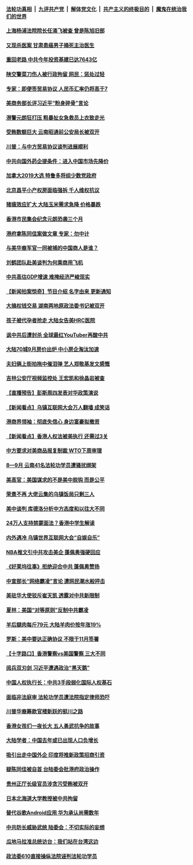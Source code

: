 ####  [法轮功真相](../../../../basic/blob/master/README.md?t=10221226) &nbsp;|&nbsp; [九评共产党](../../../../9ping.md/blob/master/README.md?t=10221226) &nbsp;|&nbsp; [解体党文化](../../../../jtdwh.md/blob/master/README.md?t=10221226)  &nbsp;|&nbsp; [共产主义的终极目的](../../../../gczydzjmd.md/blob/master/README.md?t=10221226) &nbsp;|&nbsp; [魔鬼在统治我们的世界](../../../../mgztzwmdsj.md/blob/master/README.md?t=10221226) 


#### [上海杨浦法院院长任涌飞被查 曾是陈旭旧部](../pages/nsc413/n11604526.md?t=10221226) 

#### [又现杀医案 甘肃患癌男子捅死主治医生](../pages/nsc413/n11604131.md?t=10221226) 

#### [重回老路 中共今年投资基建已达7643亿](../pages/nsc413/n11603667.md?t=10221226) 

#### [陕交警菜刀伤人被行政拘留 网民：惩处过轻](../pages/nsc413/n11604104.md?t=10221226) 

#### [专家：即便签贸易协议 人民币汇率仍将高于7](../pages/nsc413/n11604358.md?t=10221226) 

#### [美商务部长评习近平“粉身碎骨”言论](../pages/nsc413/n11604326.md?t=10221226) 

#### [港警元朗狂打压 粗暴扯女急救员上衣致走光](../pages/nsc413/n11603891.md?t=10221226) 

#### [受贿数额巨大 云南昭通前公安局长被双开](../pages/nsc413/n11603774.md?t=10221226) 

#### [川普：与中方贸易协议谈判进展顺利](../pages/nsc413/n11603325.md?t=10221226) 

#### [中共向国外药企提条件：进入中国市场先降价](../pages/nsc413/n11603492.md?t=10221226) 

#### [加拿大2019大选 特鲁多将组少数党政府](../pages/nsc413/n11603702.md?t=10221226) 

#### [北京昌平小产权房面临强拆 千人维权抗议](../pages/nsc413/n11603242.md?t=10221226) 

#### [猪瘟效应扩大 大陆玉米需求急降 价格暴跌](../pages/nsc413/n11602995.md?t=10221226) 

#### [香港市民集会纪念元朗恐袭三个月](../pages/nsc413/n11603469.md?t=10221226) 

#### [港府拿陈同佳案做文章 专家：勿中计](../pages/nsc413/n11603363.md?t=10221226) 

#### [与美华裔军官一同被捕的中国商人是谁？](../pages/nsc413/n11603157.md?t=10221226) 

#### [刘鹤团队赴美谈判为何乘商用飞机](../pages/nsc413/n11603392.md?t=10221226) 

#### [中共高估GDP增速 难掩经济严峻现实](../pages/nsc413/n11602997.md?t=10221226) 

#### [【新闻拍案惊奇】节目介绍 名字由来 更新通知](../pages/nsc413/n11603269.md?t=10221226) 

#### [大搞权钱交易 湖南两地原政法委书记被双开](../pages/nsc413/n11603283.md?t=10221226) 

#### [孩子被代孕者抢走 大陆女告美HRC医院](../pages/nsc413/n11601845.md?t=10221226) 

#### [讽中共后遭封杀 全球最红YouTuber再酸中共](../pages/nsc413/n11603285.md?t=10221226) 

#### [大陆70城9月房价出炉 中小房企淘汰加速](../pages/nsc413/n11603248.md?t=10221226) 

#### [夫妇俩上街拍拖中催泪弹 艺人郑敬基发文感慨](../pages/nsc413/n11602914.md?t=10221226) 

#### [吉林公安厅视频监控处 王宏凯和徐晶岩被查](../pages/nsc413/n11603162.md?t=10221226) 

#### [【直播预告】彭斯周四发表对华政策演说](../pages/nsc413/n11602959.md?t=10221226) 

#### [【新闻看点】乌镇互联网大会万人翻墙 成笑话](../pages/nsc413/n11602943.md?t=10221226) 

#### [港商界领袖：彻底失信心 身边富豪拟撤资](../pages/nsc413/n11603178.md?t=10221226) 

#### [【新闻看点】香港人权法被美执行 还需过3关](../pages/nsc413/n11602852.md?t=10221226) 

#### [中方要求对美商品报复制裁 WTO下周审理](../pages/nsc413/n11603113.md?t=10221226) 

#### [8—9月 云南41名法轮功学员遭骚扰绑架](../pages/nsc413/n11602245.md?t=10221226) 

#### [美高官：美国谋求的不是美中脱钩 而是公平](../pages/nsc413/n11603166.md?t=10221226) 

#### [荣景不再 大佬云集的乌镇饭局只剩三人](../pages/nsc413/n11602827.md?t=10221226) 

#### [美中谈判 库德洛分析中方态度和以往大不同](../pages/nsc413/n11603041.md?t=10221226) 

#### [24万人支持禁蒙面法？香港中学生解读](../pages/nsc413/n11601625.md?t=10221226) 

#### [内外遇冷 乌镇世界互联网大会“自娱自乐”](../pages/nsc413/n11602954.md?t=10221226) 

#### [NBA推文引中共攻击美企 蓬佩奥强硬回应](../pages/nsc413/n11602924.md?t=10221226) 

#### [《好莱坞往事》拒绝迎合中共 蓬佩奥赞扬](../pages/nsc413/n11602631.md?t=10221226) 

#### [中宣部长“网络霸凌”言论 遭网民潮水般抨击](../pages/nsc413/n11602804.md?t=10221226) 

#### [美驻华大使驳斥崔天凯 透露对中共新限制](../pages/nsc413/n11602778.md?t=10221226) 

#### [夏林：美国“对等原则”反制中共霸凌](../pages/nsc413/n11602919.md?t=10221226) 

#### [羊后腿肉每斤79元 大陆羊肉价按年涨19%](../pages/nsc413/n11602790.md?t=10221226) 

#### [罗斯：美中要达正确协议 不限于11月签署](../pages/nsc413/n11602776.md?t=10221226) 

#### [【十字路口】香港警察vs美国警察 三大不同](../pages/nsc413/n11602529.md?t=10221226) 

#### [阅兵双刃剑 习近平遭遇政治“黑天鹅”](../pages/nsc413/n11586144.md?t=10221226) 

#### [中国人权执行长：中共3手段弱化国际人权基石](../pages/nsc413/n11602353.md?t=10221226) 


#### [面临非法庭审 法轮功学员遭法院指定律师恐吓](../pages/nsc413/n11600769.md?t=10221226) 

#### [川普华裔筹款官楼新跃的挺川之路](../pages/nsc413/n11585785.md?t=10221226) 

#### [香港女孩们一夜长大 五人勇武抗争的故事](../pages/nsc413/n11602291.md?t=10221226) 

#### [大陆学者：中国去年或已出现人口负增长](../pages/nsc413/n11602087.md?t=10221226) 

#### [吸引出走中国外企 印度将推新政策招商引资](../pages/nsc413/n11602178.md?t=10221226) 

#### [疑陈同佳被自首 台陆委会批港府政治操作](../pages/nsc413/n11601494.md?t=10221226) 

#### [贵州正厅长级官员涉贪污受贿被双开](../pages/nsc413/n11601944.md?t=10221226) 

#### [日本北海道大学教授被中共拘留](../pages/nsc413/n11602148.md?t=10221226) 

#### [替代谷歌Android应用 华为承认尚需数年](../pages/nsc413/n11601344.md?t=10221226) 

#### [中共防长威胁武统 陆委会：不切实际的妄想](../pages/nsc413/n11602106.md?t=10221226) 

#### [瓜地马拉准总统访台：我们站在台湾这边](../pages/nsc413/n11602065.md?t=10221226) 

#### [政法委610直接操纵法院诬判法轮功学员](../pages/nsc413/n11597598.md?t=10221226) 

